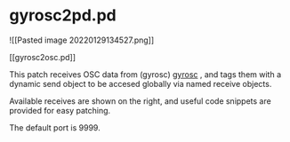 # gyrosc2pd.pd

![[Pasted image 20220129134527.png]]

[[gyrosc2osc.pd]]

This patch receives OSC data from (gyrosc)
[gyrosc](https://www.bitshapesoftware.com/instruments/gyrosc/) , and tags them with a dynamic send object to be accesed globally via named receive objects. 

Available receives are shown on the right, and useful code snippets are provided for easy patching.

The default port is 9999.

